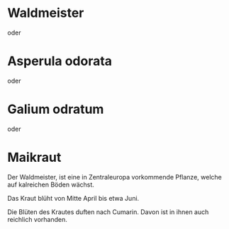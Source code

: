 # Waldmeister
oder
# Asperula odorata
oder 
# Galium odratum
oder 
# Maikraut
Der Waldmeister, ist eine in Zentraleuropa vorkommende Pflanze, welche auf kalreichen Böden wächst.

Das Kraut blüht von Mitte April bis etwa Juni.

Die Blüten des Krautes duften nach Cumarin.
Davon ist in ihnen auch reichlich vorhanden.